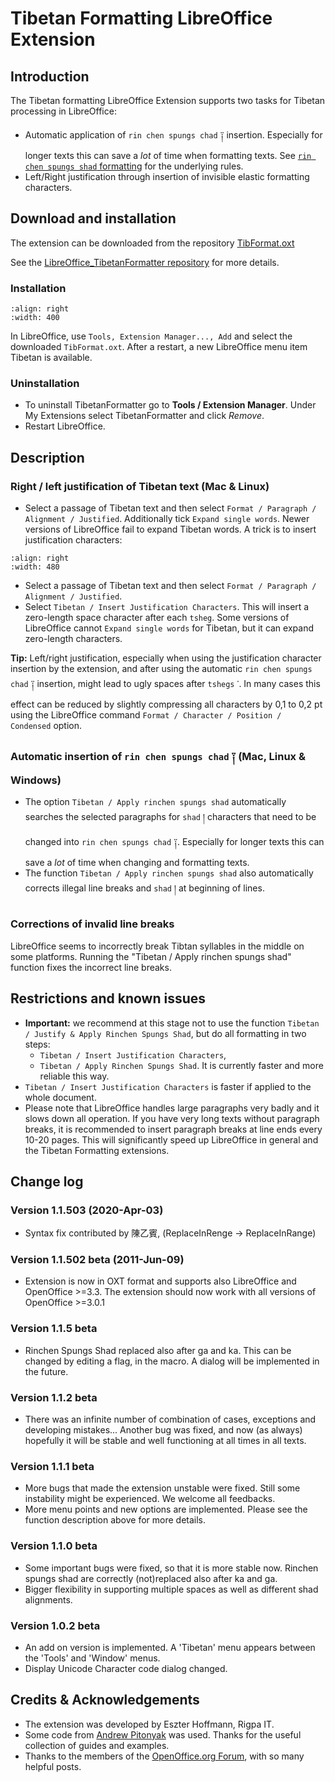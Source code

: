 # Tibetan Formatting LibreOffice Extension

## Introduction

The Tibetan formatting LibreOffice Extension supports two tasks for Tibetan processing in LibreOffice:

-   Automatic application of `rin chen spungs chad` ༑ insertion. Especially for longer texts this can save a _lot_ of time when formatting texts. See [`rin chen spungs shad` formatting](rinchen_spungsshad_rules) for the underlying rules.
- Left/Right justification through insertion of invisible elastic formatting characters.

## Download and installation

The extension can be downloaded from the repository [TibFormat.oxt](https://github.com/DigitalTibetan/LibreOffice_TibetanFormatter/releases/download/v1.1.503/TibFormat.oxt)

See the [LibreOffice_TibetanFormatter repository](https://github.com/DigitalTibetan/LibreOffice_TibetanFormatter) for more details.

### Installation

```{image} Images/libreoffice_extension_manager.jpg
:align: right
:width: 400
```

In LibreOffice, use `Tools, Extension Manager..., Add` and select the downloaded `TibFormat.oxt`. After a restart, a new LibreOffice menu item Tibetan is available.

### Uninstallation

- To uninstall TibetanFormatter go to **Tools / Extension Manager**. Under My Extensions select TibetanFormatter and click _Remove_.
- Restart LibreOffice.

## Description

### Right / left justification of Tibetan text (Mac & Linux)

-   Select a passage of Tibetan text and then select `Format / Paragraph / Alignment / Justified`. Additionally tick `Expand single words`. Newer versions of LibreOffice fail to expand Tibetan words. A trick is to insert justification characters:

```{image} Images/libreoffice_tibetan_extension.jpg
:align: right
:width: 480
```

- Select a passage of Tibetan text and then select `Format / Paragraph / Alignment / Justified`.
- Select `Tibetan / Insert Justification Characters`. This will insert a zero-length space character after each `tsheg`. Some versions of LibreOffice cannot `Expand single words` for Tibetan, but it can expand zero-length characters.

**Tip:** Left/right justification, especially when using the justification character insertion by the extension, and after using the automatic `rin chen spungs chad` ༑ insertion, might lead to ugly spaces after `tshegs` ་. In many cases this effect can be reduced by slightly compressing all characters by 0,1 to 0,2 pt using the LibreOffice command `Format / Character / Position / Condensed` option.

### Automatic insertion of `rin chen spungs chad` ༑ (Mac, Linux & Windows)

- The option `Tibetan / Apply rinchen spungs shad` automatically searches the selected paragraphs for `shad` ། characters that need to be changed into `rin chen spungs chad` ༑. Especially for longer texts this can save a _lot_ of time when changing and formatting texts.
-   The function `Tibetan / Apply rinchen spungs shad` also automatically corrects illegal line breaks and `shad` ། at beginning of lines.

### Corrections of invalid line breaks

LibreOffice seems to incorrectly break Tibtan syllables in the middle on some platforms. Running the "Tibetan / Apply rinchen spungs shad" function fixes the incorrect line breaks.

## Restrictions and known issues

- **Important:** we recommend at this stage not to use the function `Tibetan / Justify & Apply Rinchen Spungs Shad`, but do all formatting in two steps:
    - `Tibetan / Insert Justification Characters`,
    - `Tibetan / Apply Rinchen Spungs Shad`. It is currently faster and more reliable this way.
- `Tibetan / Insert Justification Characters` is faster if applied to the whole document.
- Please note that LibreOffice handles large paragraphs very badly and it slows down all operation. If you have very long texts without paragraph breaks, it is recommended to insert paragraph breaks at line ends every 10-20 pages. This will significantly speed up LibreOffice in general and the Tibetan Formatting extensions.

## Change log

### Version 1.1.503 (2020-Apr-03)

-   Syntax fix contributed by 陳乙賓, (ReplaceInRenge -> ReplaceInRange)

### Version 1.1.502 beta (2011-Jun-09)

-   Extension is now in OXT format and supports also LibreOffice and OpenOffice >=3.3. The extension should now work with all versions of OpenOffice >=3.0.1

### Version 1.1.5 beta

-   Rinchen Spungs Shad replaced also after ga and ka. This can be changed by editing a flag, in the macro. A dialog will be implemented in the future.

### Version 1.1.2 beta

-   There was an infinite number of combination of cases, exceptions and developing mistakes... Another bug was fixed, and now (as always) hopefully it will be stable and well functioning at all times in all texts.

### Version 1.1.1 beta

-   More bugs that made the extension unstable were fixed. Still some instability might be experienced. We welcome all feedbacks.
-   More menu points and new options are implemented. Please see the function description above for more details.

### Version 1.1.0 beta

-   Some important bugs were fixed, so that it is more stable now. Rinchen spungs shad are correctly (not)replaced also after ka and ga.
-   Bigger flexibility in supporting multiple spaces as well as different shad alignments.

### Version 1.0.2 beta

-   An add on version is implemented. A 'Tibetan' menu appears between the 'Tools' and 'Window' menus.
-   Display Unicode Character code dialog changed.

## Credits & Acknowledgements

-   The extension was developed by Eszter Hoffmann, Rigpa IT.
-   Some code from [Andrew Pitonyak](https://web.archive.org/web/20210821222331/http://www.pitonyak.org/) was used. Thanks for the useful collection of guides and examples.
-   Thanks to the members of the [OpenOffice.org Forum](https://web.archive.org/web/20210821222331/http://www.oooforum.org/), with so many helpful posts.

